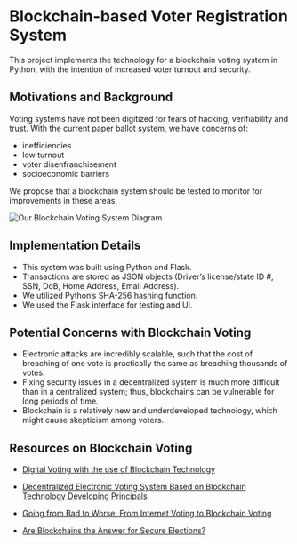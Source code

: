 # Blockchain-based Voter Registration System
This project implements the technology for a blockchain voting system in Python, with the intention of increased voter turnout and security.


## Motivations and Background
Voting systems have not been digitized for fears of hacking, verifiability and trust.
With the current paper ballot system, we have concerns of:
- inefficiencies
- low turnout
- voter disenfranchisement
- socioeconomic barriers

We propose that a blockchain system should be tested to monitor for improvements in these areas.

![Our Blockchain Voting System Diagram](https://github.com/madison-nicole/blockchain-based-voter-registration/blob/main/Blockchain%20Voting%20Diagram.png)


## Implementation Details
- This system was built using Python and Flask.
- Transactions are stored as JSON objects (Driver’s license/state ID #, SSN, DoB, Home Address, Email Address).
- We utilized Python’s SHA-256 hashing function.
- We used the Flask interface for testing and UI.


## Potential Concerns with Blockchain Voting
- Electronic attacks are incredibly scalable, such that the cost of breaching of one vote is practically the same as breaching thousands of votes.
- Fixing security issues in a decentralized system is much more difficult than in a centralized system; thus, blockchains can be vulnerable for long periods of time.
- Blockchain is a relatively new and underdeveloped technology, which might cause skepticism among voters.


## Resources on Blockchain Voting
- [Digital Voting with the use of Blockchain Technology](https://www.economist.com/sites/default/files/plymouth.pdf)

- [Decentralized Electronic Voting System Based on Blockchain Technology Developing Principals](http://ceur-ws.org/Vol-2608/paper17.pdf)

- [Going from Bad to Worse: From Internet Voting to Blockchain Voting](https://people.csail.mit.edu/rivest/pubs/PSNR20.pdf)

- [Are Blockchains the Answer for Secure Elections?](https://www.scientificamerican.com/article/are-blockchains-the-answer-for-secure-elections-probably-not/)

<!-- tutorial resource: https://developer.ibm.com/technologies/blockchain/tutorials/develop-a-blockchain-application-from-scratch-in-python/ -->
